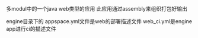 多modul中的一个java web类型的应用
此应用通过assembly来组织打包好输出

engine目录下的
appspace.yml文件是web的部署描述文件
web_ci.yml是engine app进行ci的描述文件




